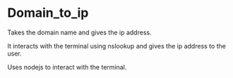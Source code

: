 # Domain_to_ip
Takes the domain name and gives the ip address.

It interacts with the terminal using nslookup and gives the ip address to the user.

Uses nodejs to interact with the terminal.
